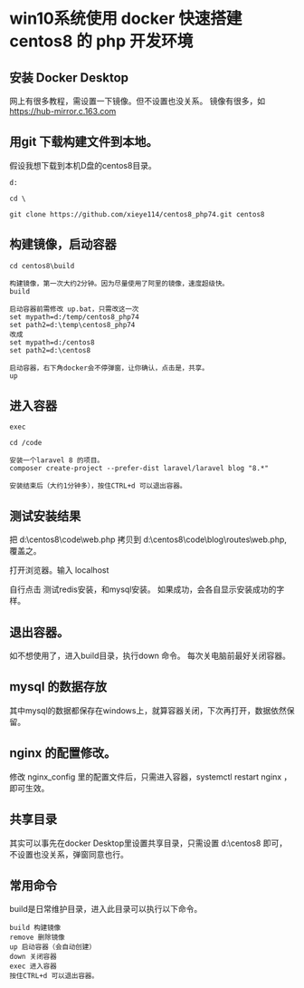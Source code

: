 # win10系统使用 docker 快速搭建 centos8 的 php 开发环境

## 安装 Docker Desktop
网上有很多教程，需设置一下镜像。但不设置也没关系。
镜像有很多，如 https://hub-mirror.c.163.com

## 用git 下载构建文件到本地。

假设我想下载到本机D盘的centos8目录。
~~~
d:

cd \

git clone https://github.com/xieye114/centos8_php74.git centos8
~~~

## 构建镜像，启动容器

~~~
cd centos8\build

构建镜像，第一次大约2分钟。因为尽量使用了阿里的镜像，速度超级快。
build

启动容器前需修改 up.bat，只需改这一次 
set mypath=d:/temp/centos8_php74
set path2=d:\temp\centos8_php74
改成
set mypath=d:/centos8
set path2=d:\centos8

启动容器，右下角docker会不停弹窗，让你确认，点击是，共享。
up
~~~

## 进入容器

~~~
exec

cd /code

安装一个laravel 8 的项目。
composer create-project --prefer-dist laravel/laravel blog "8.*"

安装结束后（大约1分钟多），按住CTRL+d 可以退出容器。
~~~

## 测试安装结果
把 d:\centos8\code\web.php 拷贝到 d:\centos8\code\blog\routes\web.php,覆盖之。

打开浏览器。输入 localhost

自行点击 测试redis安装，和mysql安装。
如果成功，会各自显示安装成功的字样。

## 退出容器。
如不想使用了，进入build目录，执行down 命令。
每次关电脑前最好关闭容器。

## mysql 的数据存放
其中mysql的数据都保存在windows上，就算容器关闭，下次再打开，数据依然保留。

## nginx 的配置修改。
修改 nginx_config 里的配置文件后，只需进入容器，systemctl restart nginx ，即可生效。

## 共享目录
其实可以事先在docker Desktop里设置共享目录，只需设置 d:\centos8 即可，不设置也没关系，弹窗同意也行。

## 常用命令
build是日常维护目录，进入此目录可以执行以下命令。

~~~
build 构建镜像
remove 删除镜像
up 启动容器（会自动创建）
down 关闭容器
exec 进入容器
按住CTRL+d 可以退出容器。
~~~





